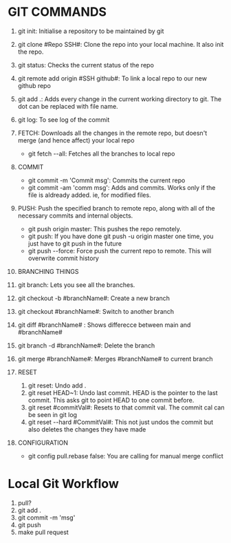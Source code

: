 # GIT COMMANDS

1. git init: Initialise a repository to be maintained by git
2. git clone #Repo SSH#: Clone the repo into your local machine. It also init the repo.
3. git status: Checks the current status of the repo
4. git remote add origin #SSH github#: To link a local repo to our new github repo
5. git add .: Adds every change in the current working directory to git. The dot can be replaced with file name.
6. git log: To see log of the commit
7. FETCH: Downloads all the changes in the remote repo, but doesn't merge (and hence affect) your local repo
   - git fetch --all: Fetches all the branches to local repo

8. COMMIT
   - git commit -m 'Commit msg': Commits the current repo
   - git commit -am 'comm msg': Adds and commits. Works only if the file is aldready added. ie, for modified files.
9.  PUSH: Push the specified branch to remote repo, along with all of the necessary commits and internal objects.
    - git push origin master: This pushes the repo remotely. 
    - git push: If you have done git push -u origin master one time, you just have to git push in the future
    - git push --force: Force push the current repo to remote. This will overwrite commit history
10. BRANCHING THINGS
   1.  git branch: Lets you see all the branches.
   2.  git checkout -b #branchName#: Create a new branch
   3.  git checkout #branchName#: Switch to another branch
   4.  git diff #branchName# : Shows differecce between main and #branchName#
   5.  git branch -d #branchName#: Delete the branch
   6.  git merge #branchName#: Merges #branchName# to current branch
11. RESET
    1.  git reset: Undo add .
    2.  git reset HEAD~1: Undo last commit. HEAD is the pointer to the last commit. This asks git to point HEAD to one commit before.
    3.  git reset #commitVal#: Resets to that commit val. The commit cal can be seen in git log
    4.  git reset --hard #CommitVal#: This not just undos the commit but also deletes the changes they have made
12. CONFIGURATION
    - git config pull.rebase false: You are calling for manual merge conflict


# Local Git Workflow
1. pull?
2. git add .
3. git commit -m 'msg'
4. git push
5. make pull request